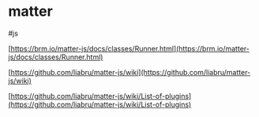 # matter

#js

[https://brm.io/matter-js/docs/classes/Runner.html](https://brm.io/matter-js/docs/classes/Runner.html)

[https://github.com/liabru/matter-js/wiki](https://github.com/liabru/matter-js/wiki)

[https://github.com/liabru/matter-js/wiki/List-of-plugins](https://github.com/liabru/matter-js/wiki/List-of-plugins)